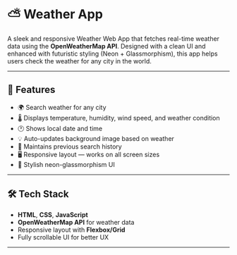 # ⛅ Weather App

A sleek and responsive Weather Web App that fetches real-time weather data using the **OpenWeatherMap API**. Designed with a clean UI and enhanced with futuristic styling (Neon + Glassmorphism), this app helps users check the weather for any city in the world.

---

## 🚀 Features

- 🌍 Search weather for any city
- 🌡️ Displays temperature, humidity, wind speed, and weather condition
- 🕐 Shows local date and time
- 💡 Auto-updates background image based on weather
- 📜 Maintains previous search history
- 🖥️ Responsive layout — works on all screen sizes
- 🎨 Stylish neon-glassmorphism UI

---

## 🛠️ Tech Stack

- **HTML**, **CSS**, **JavaScript**
- **OpenWeatherMap API** for weather data
- Responsive layout with **Flexbox/Grid**
- Fully scrollable UI for better UX

---


